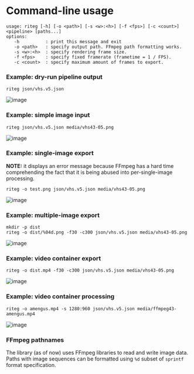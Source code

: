 # Command-line usage
```
usage: riteg [-h] [-o <path>] [-s <w>:<h>] [-f <fps>] [-c <count>] <pipeline> [paths...]
options:
   -h          : print this message and exit
   -o <path>   : specify output path. FFmpeg path formatting works.
   -s <w>:<h>  : specify rendering frame size.
   -f <fps>    : specify fixed framerate (frametime = 1 / FPS).
   -c <count>  : specify maximum amount of frames to export.
```

### Example: dry-run pipeline output
```
riteg json/vhs.v5.json
```

![image](01_commandline_img01.png)

### Example: simple image input
```
riteg json/vhs.v5.json media/vhs43-05.png
```

![image](01_commandline_img02.png)

### Example: single-image export
**NOTE:** it displays an error message because FFmpeg has a hard time comprehending the fact that it is being abused into per-single-image processing.  

```
riteg -o test.png json/vhs.v5.json media/vhs43-05.png
```

![image](01_commandline_img03.png)

### Example: multiple-image export
```
mkdir -p dist
riteg -o dist/%04d.png -f30 -c300 json/vhs.v5.json media/vhs43-05.png
```

![image](01_commandline_img04.png)

### Example: video container export
```
riteg -o dist.mp4 -f30 -c300 json/vhs.v5.json media/vhs43-05.png
```

![image](01_commandline_img05.png)

### Example: video container processing
```
riteg -o amengus.mp4 -s 1280:960 json/vhs.v5.json media/ffmpeg43-amengus.mp4
```

![image](01_commandline_img06.png)

### FFmpeg pathnames
The library (as of now) uses FFmpeg libraries to read and write image data. Paths with image sequences can be formatted using `%d` subset of `sprintf` format specification.
